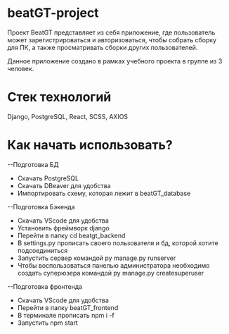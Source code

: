 # beatGT-project
Проект BeatGT представляет из себя приложение, где пользователь может зарегистрироваться и авторизоваться, чтобы собрать сборку для ПК, а также просматривать сборки других пользователей.

Данное приложение создано в рамках учебного проекта в группе из 3 человек.
# Стек технологий
Django, PostgreSQL, React, SCSS, AXIOS
# Как начать использовать?
--Подготовка БД
 * Скачать PostgreSQL
 * Скачать DBeaver для удобства
 * Импортировать схему, которая лежит в beatGT_database
   
--Подготовка Бэкенда
 * Скачать VScode для удобства
 * Установить фреймворк django
 * Перейти в папку cd beatgt_backend
 * В settings.py прописать своего пользователя и бд, которой хотите подсоединиться
 * Запустить сервер командой py manage.py runserver
 * Чтобы воспользоваться панелью администратора необходимо создать суперюзера командой py manage.py createsuperuser
   
--Подготовка фронтенда
 * Скачать VScode для удобства
 * Перейти в папку beatGT_frontend
 * В терминале прописать npm i -f
 * Запустить npm start

